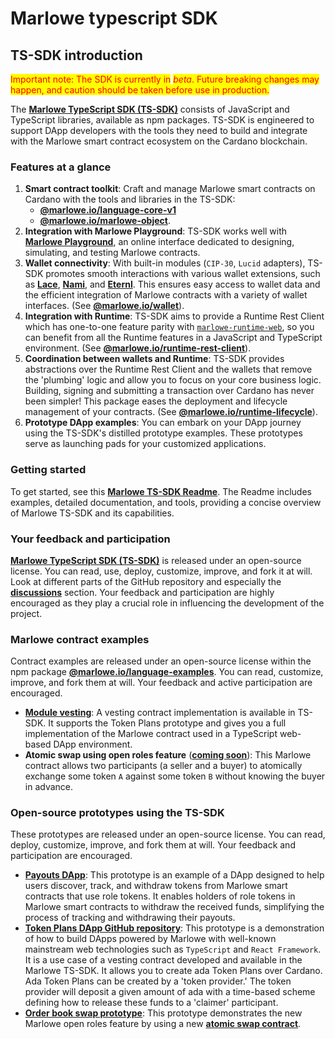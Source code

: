 # Marlowe typescript SDK

## TS-SDK introduction



<mark style="color:red;">Important note: The SDK is currently in</mark> <mark style="color:red;"></mark>_<mark style="color:red;">beta</mark>_<mark style="color:red;">. Future breaking changes may happen, and caution should be taken before use in production.</mark>

The [**Marlowe TypeScript SDK (TS-SDK)**](https://github.com/input-output-hk/marlowe-ts-sdk/) consists of JavaScript and TypeScript libraries, available as npm packages. TS-SDK is engineered to support DApp developers with the tools they need to build and integrate with the Marlowe smart contract ecosystem on the Cardano blockchain.

### Features at a glance[​](https://docs.marlowe.iohk.io/docs/developer-tools/ts-sdk/ts-sdk-intro#features-at-a-glance) <a href="#features-at-a-glance" id="features-at-a-glance"></a>

1. **Smart contract toolkit**: Craft and manage Marlowe smart contracts on Cardano with the tools and libraries in the TS-SDK:
   * [**@marlowe.io/language-core-v1**](https://input-output-hk.github.io/marlowe-ts-sdk/modules/\_marlowe\_io\_language\_core\_v1.html)
   * [**@marlowe.io/marlowe-object**](https://input-output-hk.github.io/marlowe-ts-sdk/modules/\_marlowe\_io\_marlowe\_object.html).
2. **Integration with Marlowe Playground**: TS-SDK works well with [**Marlowe Playground**](https://play.marlowe.iohk.io/), an online interface dedicated to designing, simulating, and testing Marlowe contracts.
3. **Wallet connectivity**: With built-in modules (`CIP-30`, `Lucid` adapters), TS-SDK promotes smooth interactions with various wallet extensions, such as [**Lace**](https://www.lace.io/), [**Nami**](https://namiwallet.io/), and [**Eternl**](https://eternl.io/app/mainnet/welcome). This ensures easy access to wallet data and the efficient integration of Marlowe contracts with a variety of wallet interfaces. (See [**@marlowe.io/wallet**](https://input-output-hk.github.io/marlowe-ts-sdk/modules/\_marlowe\_io\_wallet.html)).
4. **Integration with Runtime**: TS-SDK aims to provide a Runtime Rest Client which has one-to-one feature parity with [`marlowe-runtime-web`](https://github.com/input-output-hk/marlowe-cardano/tree/main/marlowe-runtime-web), so you can benefit from all the Runtime features in a JavaScript and TypeScript environment. (See [**@marlowe.io/runtime-rest-client**](https://input-output-hk.github.io/marlowe-ts-sdk/modules/\_marlowe\_io\_runtime\_rest\_client.html)).
5. **Coordination between wallets and Runtime**: TS-SDK provides abstractions over the Runtime Rest Client and the wallets that remove the 'plumbing' logic and allow you to focus on your core business logic. Building, signing and submitting a transaction over Cardano has never been simpler! This package eases the deployment and lifecycle management of your contracts. (See [**@marlowe.io/runtime-lifecycle**](https://input-output-hk.github.io/marlowe-ts-sdk/modules/\_marlowe\_io\_runtime\_lifecycle.html)).
6. **Prototype DApp examples**: You can embark on your DApp journey using the TS-SDK's distilled prototype examples. These prototypes serve as launching pads for your customized applications.

### Getting started[​](https://docs.marlowe.iohk.io/docs/developer-tools/ts-sdk/ts-sdk-intro#getting-started) <a href="#getting-started" id="getting-started"></a>

To get started, see this [**Marlowe TS-SDK Readme**](https://github.com/input-output-hk/marlowe-ts-sdk/). The Readme includes examples, detailed documentation, and tools, providing a concise overview of Marlowe TS-SDK and its capabilities.

### Your feedback and participation[​](https://docs.marlowe.iohk.io/docs/developer-tools/ts-sdk/ts-sdk-intro#your-feedback-and-participation) <a href="#your-feedback-and-participation" id="your-feedback-and-participation"></a>

[**Marlowe TypeScript SDK (TS-SDK)**](https://github.com/input-output-hk/marlowe-ts-sdk/) is released under an open-source license. You can read, use, deploy, customize, improve, and fork it at will. Look at different parts of the GitHub repository and especially the [**discussions**](https://github.com/input-output-hk/marlowe-ts-sdk/discussions) section. Your feedback and participation are highly encouraged as they play a crucial role in influencing the development of the project.

### Marlowe contract examples[​](https://docs.marlowe.iohk.io/docs/developer-tools/ts-sdk/ts-sdk-intro#marlowe-contract-examples) <a href="#marlowe-contract-examples" id="marlowe-contract-examples"></a>

Contract examples are released under an open-source license within the npm package [**@marlowe.io/language-examples**](https://input-output-hk.github.io/marlowe-ts-sdk/modules/\_marlowe\_io\_language\_examples.html). You can read, customize, improve, and fork them at will. Your feedback and active participation are encouraged.

* [**Module vesting**](https://input-output-hk.github.io/marlowe-ts-sdk/modules/\_marlowe\_io\_language\_examples.vesting.html): A vesting contract implementation is available in TS-SDK. It supports the Token Plans prototype and gives you a full implementation of the Marlowe contract used in a TypeScript web-based DApp environment.
* **Atomic swap using open roles feature** ([**coming soon**](https://github.com/input-output-hk/marlowe-ts-sdk/issues/86)): This Marlowe contract allows two participants (a seller and a buyer) to atomically exchange some token `A` against some token `B` without knowing the buyer in advance.

### Open-source prototypes using the TS-SDK[​](https://docs.marlowe.iohk.io/docs/developer-tools/ts-sdk/ts-sdk-intro#open-source-prototypes-using-the-ts-sdk) <a href="#open-source-prototypes-using-the-ts-sdk" id="open-source-prototypes-using-the-ts-sdk"></a>

These prototypes are released under an open-source license. You can read, deploy, customize, improve, and fork them at will. Your feedback and participation are encouraged.

* [**Payouts DApp**](https://docs.marlowe.iohk.io/docs/developer-tools/ts-sdk/payouts-dapp-prototype): This prototype is an example of a DApp designed to help users discover, track, and withdraw tokens from Marlowe smart contracts that use role tokens. It enables holders of role tokens in Marlowe smart contracts to withdraw the received funds, simplifying the process of tracking and withdrawing their payouts.
* [**Token Plans DApp GitHub repository**](https://github.com/input-output-hk/marlowe-token-plans): This prototype is a demonstration of how to build DApps powered by Marlowe with well-known mainstream web technologies such as `TypeScript` and `React Framework`. It is a use case of a vesting contract developed and available in the Marlowe TS-SDK. It allows you to create ada Token Plans over Cardano. Ada Token Plans can be created by a 'token provider.' The token provider will deposit a given amount of ada with a time-based scheme defining how to release these funds to a 'claimer' participant.
* [**Order book swap prototype**](https://github.com/input-output-hk/marlowe-order-book-swap): This prototype demonstrates the new Marlowe open roles feature by using a new [**atomic swap contract**](https://github.com/input-output-hk/marlowe-ts-sdk/issues/86).
